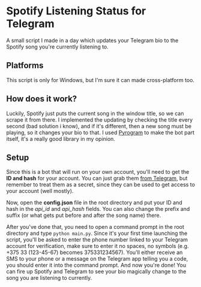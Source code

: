 # Spotify Listening Status for Telegram
A small script I made in a day which updates your Telegram bio to the Spotify song you're currently listening to.

## Platforms
This script is only for Windows, but I'm sure it can made cross-platform too.

## How does it work?
Luckily, Spotify just puts the current song in the window title, so we can scrape it from there. I implemented the updating by checking the title every second (bad solution i know), and if it's different, then a new song must be playing, so it changes your bio to that. I used [Pyrogram](https://github.com/pyrogram/pyrogram) to make the bot part itself, it's a really good library in my opinion.

## Setup
Since this is a bot that will run on your own account, you'll need to get the **ID and hash** for your account. You can just grab them [from Telegram](https://my.telegram.org/apps), but remember to treat them as a secret, since they can be used to get access to your account (well mostly).

Now, open the **config.json** file in the root directory and put your ID and hash in the *api_id* and *api_hash* fields. You can also change the prefix and suffix (or what gets put before and after the song name) there.

After you've done that, you need to open a command prompt in the root directory and type `python main.py`. Since it's your first time launching the script, you'll be asked to enter the phone number linked to your Telegram account for verification, make sure to enter it no spaces, no symbols (e.g. +375 33 (123-45-67) becomes 375331234567).
You'll either receive an SMS to your phone or a message on the Telegram app telling you a code, you should enter it into the command prompt. And now you're done! You can fire up Spotify and Telegram to see your bio magically change to the song you are listening to currently.

